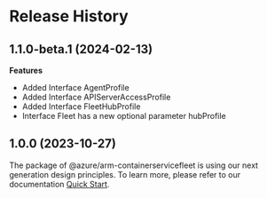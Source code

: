 # Release History
    
## 1.1.0-beta.1 (2024-02-13)
    
**Features**

  - Added Interface AgentProfile
  - Added Interface APIServerAccessProfile
  - Added Interface FleetHubProfile
  - Interface Fleet has a new optional parameter hubProfile
    
    
## 1.0.0 (2023-10-27)

The package of @azure/arm-containerservicefleet is using our next generation design principles. To learn more, please refer to our documentation [Quick Start](https://aka.ms/azsdk/js/mgmt/quickstart).
